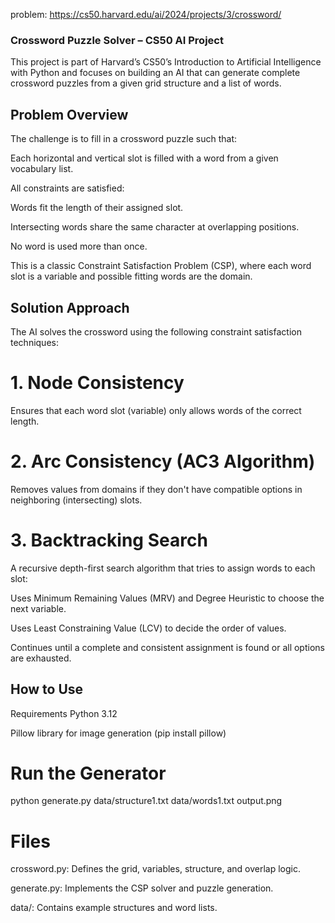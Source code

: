 problem: https://cs50.harvard.edu/ai/2024/projects/3/crossword/

### Crossword Puzzle Solver – CS50 AI Project
This project is part of Harvard’s CS50’s Introduction to Artificial Intelligence with Python and focuses on building an AI that can generate complete crossword puzzles from a given grid structure and a list of words.

## Problem Overview
The challenge is to fill in a crossword puzzle such that:

Each horizontal and vertical slot is filled with a word from a given vocabulary list.

All constraints are satisfied:

Words fit the length of their assigned slot.

Intersecting words share the same character at overlapping positions.

No word is used more than once.

This is a classic Constraint Satisfaction Problem (CSP), where each word slot is a variable and possible fitting words are the domain.

## Solution Approach
The AI solves the crossword using the following constraint satisfaction techniques:

# 1. Node Consistency
Ensures that each word slot (variable) only allows words of the correct length.

# 2. Arc Consistency (AC3 Algorithm)
Removes values from domains if they don't have compatible options in neighboring (intersecting) slots.

# 3. Backtracking Search
A recursive depth-first search algorithm that tries to assign words to each slot:

Uses Minimum Remaining Values (MRV) and Degree Heuristic to choose the next variable.

Uses Least Constraining Value (LCV) to decide the order of values.

Continues until a complete and consistent assignment is found or all options are exhausted.

## How to Use
Requirements
Python 3.12

Pillow library for image generation (pip install pillow)

# Run the Generator
python generate.py data/structure1.txt data/words1.txt output.png

# Files
crossword.py: Defines the grid, variables, structure, and overlap logic.

generate.py: Implements the CSP solver and puzzle generation.

data/: Contains example structures and word lists.


